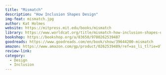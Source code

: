 ```yaml
---
title: "Mismatch"
description: "How Inclusion Shapes Design"
img-feat: mismatch.jpg
author: Kat Holmes
website: https://mitpress.mit.edu/books/mismatch
library: https://www.worldcat.org/title/mismatch-how-inclusion-shapes-design/oclc/1025413063?loc=
bookshop: https://bookshop.org/a/83650/9780262539487
goodreads: https://www.goodreads.com/en/book/show/39644200-mismatch
amazon: https://www.amazon.com/gp/product/0262539489/ref=as_li_tl?ie=UTF8&tag=govfresh-20&camp=1789&creative=9325&linkCode=as2&creativeASIN=0262539489&linkId=8421ec05907e0948823f8262009de47e
review-link: 
category:
  - Design
  - Inclusion
---
```


